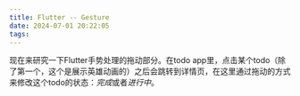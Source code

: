 ```yaml
---
title: Flutter -- Gesture
date: 2024-07-01 20:22:05
tags:
---
```


现在来研究一下Flutter手势处理的拖动部分。在todo app里，点击某个todo（除了第一个，这个是展示英雄动画的）之后会跳转到详情页，在这里通过拖动的方式来修改这个todo的状态：*完成*或者*进行中*。

